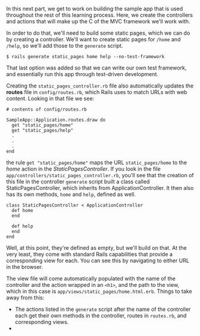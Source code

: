 In this next part, we get to work on building the sample app that is used throughout the rest of this learning process.  Here, we create the controllers and actions that will make up the C of the MVC framework we'll work with.

In order to do that, we'll need to build some static pages, which we can do by creating a controller. We'll want to create static pages for `/home` and `/help`, so we'll add those to the `generate` script.

	$ rails generate static_pages home help --no-test-framework

That last option was added so that we can write our own test framework, and essentially run this app through test-driven development.

Creating the `static_pages_controller.rb` file also automatically updates the **routes** file in `config/routes.rb`, which Rails uses to match URLs with web content.  Looking in that file we see:

	# contents of config/routes.rb

	SampleApp::Application.routes.draw do
      get "static_pages/home"
      get "static_pages/help"
      .
      .
      .
    end

the rule `get "static_pages/home"` maps the URL `static_pages/home` to the *home* action in the *StaticPagesController*.  If you look in the file `app/controllers/static_pages_controller.rb`, you'll see that the creation of this file in the controller `generate` script built a class called StaticPagesController, which inherits from ApplicationController.  It then also has its own methods, `home` and `help`, defined as well.

	class StaticPagesController < ApplicationController
      def home
      end

      def help
      end
    end

Well, at this point, they're defined as empty, but we'll build on that. At the very least, they come with standard Rails capabilities that provide a corresponding view for each.  You can see this by navigating to either URL in the browser.

The view file will come automatically populated with the name of the controller and the action wrapped in an `<h1>`, and the path to the view, which in this case is `app/views/static_pages/home.html.erb`.  Things to take away from this:

* The actions listed in the `generate` script after the name of the controller each get their own methods in the controller, routes in `routes.rb`, and corresponding views.
*